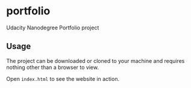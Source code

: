 # portfolio
Udacity Nanodegree Portfolio project

## Usage
The project can be downloaded or cloned to your machine and requires nothing other than a browser to view.

Open `index.html` to see the website in action.
